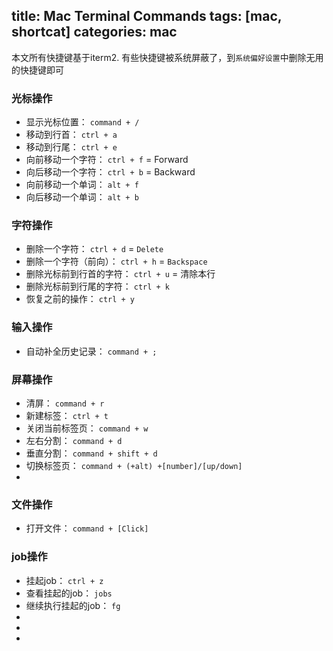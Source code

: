 title: Mac Terminal Commands
tags: [mac, shortcat]
categories: mac
---


   本文所有快捷键基于iterm2. 有些快捷键被系统屏蔽了，到`系统偏好设置`中删除无用的快捷键即可


### 光标操作

- 显示光标位置： `command + /`
- 移动到行首： `ctrl + a`
- 移动到行尾： `ctrl + e`
- 向前移动一个字符： `ctrl + f` = Forward
- 向后移动一个字符： `ctrl + b` = Backward
- 向前移动一个单词： `alt + f`
- 向后移动一个单词： `alt + b`

### 字符操作

- 删除一个字符： `ctrl + d` = `Delete`
- 删除一个字符（前向）： `ctrl + h` = `Backspace`
- 删除光标前到行首的字符： `ctrl + u` = 清除本行
- 删除光标前到行尾的字符： `ctrl + k`
- 恢复之前的操作： `ctrl + y`

### 输入操作

- 自动补全历史记录： `command + ;`


### 屏幕操作

- 清屏： `command + r`
- 新建标签： `ctrl + t`
- 关闭当前标签页： `command + w`
- 左右分割： `command + d`
- 垂直分割： `command + shift + d`
- 切换标签页： `command + (+alt) +[number]/[up/down]`
- 

### 文件操作

- 打开文件： `command + [Click]`

### job操作

- 挂起job： `ctrl + z`
- 查看挂起的job： `jobs`
- 继续执行挂起的job： `fg`
- 
- 
- 
